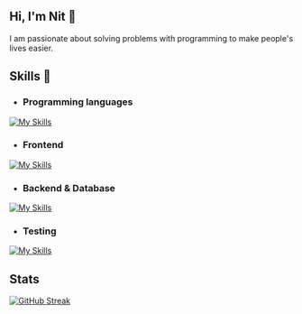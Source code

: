 ## Hi, I'm Nit 👋
I am passionate about solving problems with programming to make people's lives easier.

## Skills 🧠
- ### Programming languages
[![My Skills](https://skillicons.dev/icons?i=elixir,java,python,js,ts)](https://skillicons.dev)
- ### Frontend
[![My Skills](https://skillicons.dev/icons?i=html,css,react,nextjs,tailwind,sass,styledcomponents)](https://skillicons.dev)
- ### Backend & Database
[![My Skills](https://skillicons.dev/icons?i=hibernate,spring,nodejs,postgres,graphql,mysql,firebase,mongodb)](https://skillicons.dev)
- ### Testing
[![My Skills](https://skillicons.dev/icons?i=jest,postman)](https://skillicons.dev)
## Stats
[![GitHub Streak](https://streak-stats.demolab.com?user=nitipat21&theme=dark&border_radius=3)](https://git.io/streak-stats)
